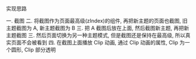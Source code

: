 实现思路

一. 截图
二. 将截图作为页面最高级(zIndex)的组件, 再把新主题的页面也截图, 旧主题截图为 A, 新主题截图为 B
三. 把 A 截图后放在上面, 然后截图新主题, 再把新主题截图
三. 然后页面切换为另一种主题模式, 但是截图还是保持在最高级, 所以真实页面不会被看到
四. 在截图上面播放 Clip 动画, 通过 Clip 动画的属性, Clip 为一个圆形, Clip 部分透明

